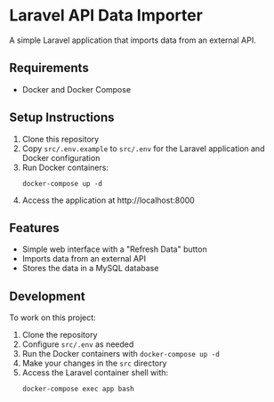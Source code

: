 # Laravel API Data Importer

A simple Laravel application that imports data from an external API.

## Requirements

- Docker and Docker Compose

## Setup Instructions

1. Clone this repository
2. Copy `src/.env.example` to `src/.env` for the Laravel application and Docker configuration
3. Run Docker containers:
   ```
   docker-compose up -d
   ```
4. Access the application at http://localhost:8000

## Features

- Simple web interface with a "Refresh Data" button
- Imports data from an external API
- Stores the data in a MySQL database

## Development

To work on this project:

1. Clone the repository
2. Configure `src/.env` as needed
3. Run the Docker containers with `docker-compose up -d`
4. Make your changes in the `src` directory
5. Access the Laravel container shell with:
   ```
   docker-compose exec app bash
   ``` 